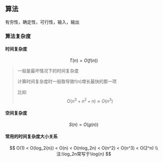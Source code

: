 ## 算法

有穷性，确定性，可行性，输入，输出



### 算法复杂度

#### 时间复杂度

$$
T(n) = O(f(n))
$$

> 一般是最坏情况下的时间复杂度
>
> 计算时间复杂度时一般取导致f(n)增长最快的那一项
>
> 比如
> $$
> O(n^3 + n^2 + n) \approx O(n^3)
> $$
> 

#### 空间复杂度

$$
S(n) = O(g(n))
$$





#### 常用的时间复杂度大小关系

$$
O(1) < O(log_2{n}) < O(n) < O(nlog_2n) < O(n^2) < O(n^3) < O(2^n) \\
注:\log_2n常写于\log{n}
$$

